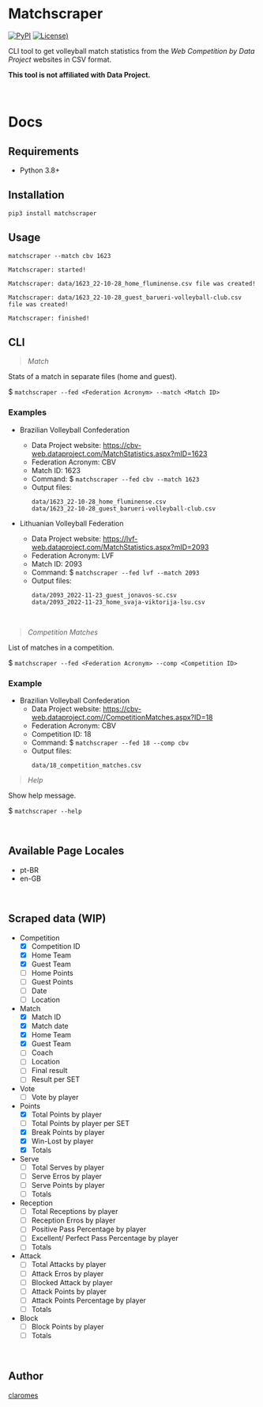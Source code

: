 # Matchscraper

[![PyPI](https://img.shields.io/pypi/v/matchscraper)](https://pypi.org/project/matchscraper/) [![License)](https://img.shields.io/github/license/claromes/matchscraper)](https://github.com/claromes/matchscraper/blob/main/LICENSE.md)

CLI tool to get volleyball match statistics from the *Web Competition by Data Project* websites in CSV format.

**This tool is not affiliated with Data Project.**

<br>

# Docs

## Requirements

- Python 3.8+

## Installation

```shell
pip3 install matchscraper
```

## Usage
```shell
matchscraper --match cbv 1623
```

```shell
Matchscraper: started!

Matchscraper: data/1623_22-10-28_home_fluminense.csv file was created!

Matchscraper: data/1623_22-10-28_guest_barueri-volleyball-club.csv file was created!

Matchscraper: finished!
```

## CLI
>*Match*

Stats of a match in separate files (home and guest).

$ `matchscraper --fed <Federation Acronym> --match <Match ID>`

### Examples

- Brazilian Volleyball Confederation
    - Data Project website: https://cbv-web.dataproject.com/MatchStatistics.aspx?mID=1623
    - Federation Acronym: CBV
    - Match ID: 1623
    - Command: $ `matchscraper --fed cbv --match 1623`
    - Output files:
        ```
        data/1623_22-10-28_home_fluminense.csv
        data/1623_22-10-28_guest_barueri-volleyball-club.csv
        ```

- Lithuanian Volleyball Federation
    - Data Project website: https://lvf-web.dataproject.com/MatchStatistics.aspx?mID=2093
    - Federation Acronym: LVF
    - Match ID: 2093
    - Command: $ `matchscraper --fed lvf --match 2093`
    - Output files:
        ```
        data/2093_2022-11-23_guest_jonavos-sc.csv
        data/2093_2022-11-23_home_svaja-viktorija-lsu.csv
        ```
<br>

>*Competition Matches*

List of matches in a competition.

$ `matchscraper --fed <Federation Acronym> --comp <Competition ID>`

### Example

- Brazilian Volleyball Confederation
    - Data Project website: https://cbv-web.dataproject.com//CompetitionMatches.aspx?ID=18
    - Federation Acronym: CBV
    - Competition ID: 18
    - Command: $ `matchscraper --fed 18 --comp cbv`
    - Output files:
        ```
        data/18_competition_matches.csv
        ```

>*Help*

Show help message.

$ `matchscraper --help`

<br>

## Available Page Locales

- pt-BR
- en-GB

<br>

## Scraped data (WIP)

- Competition
    - [x] Competition ID
    - [x] Home Team
    - [x] Guest Team
    - [ ] Home Points
    - [ ] Guest Points
    - [ ] Date
    - [ ] Location

- Match
    - [x] Match ID
    - [x] Match date
    - [x] Home Team
    - [x] Guest Team
    - [ ] Coach
    - [ ] Location
    - [ ] Final result
    - [ ] Result per SET

- Vote
    - [ ] Vote by player
- Points
    - [x] Total Points by player
    - [ ] Total Points by player per SET
    - [x] Break Points by player
    - [x] Win-Lost by player
    - [x] Totals
- Serve
    - [ ] Total Serves by player
    - [ ] Serve Erros by player
    - [ ] Serve Points by player
    - [ ] Totals
- Reception
    - [ ] Total Receptions by player
    - [ ] Reception Erros by player
    - [ ] Positive Pass Percentage by player
    - [ ] Excellent/ Perfect Pass Percentage by player
    - [ ] Totals
- Attack
    - [ ] Total Attacks by player
    - [ ] Attack Erros by player
    - [ ] Blocked Attack by player
    - [ ] Attack Points by player
    - [ ] Attack Points Percentage by player
    - [ ] Totals
- Block
    - [ ] Block Points by player
    - [ ] Totals

<br>

## Author

[claromes](https://claromes.gitlab.io/)